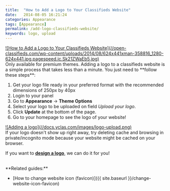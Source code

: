 ```yaml
---
title:  "How to Add a Logo to Your Classifieds Website"
date:   2014-08-05 16:21:24
categories: Appearance
tags: [Appearance]
permalink: /add-logo-classifieds-website/
keywords: logo, upload
---
```

<a href="//open-classifieds.com/wp-content/uploads/2014/08/624x441xman-358816_1280-624x441.jpg.pagespeed.ic.Sk21ZWaEb5.jpg" class="thumbnail gallery-item" data-gallery>
![How to Add a Logo to Your Classifieds Website](//open-classifieds.com/wp-content/uploads/2014/08/624x441xman-358816_1280-624x441.jpg.pagespeed.ic.Sk21ZWaEb5.jpg)
</a>

<br>
Only available for premium themes. Adding a logo to a classifieds website is a simple process that takes less than a minute. You just need to **follow these steps**:

1. Get your logo file ready in your preferred format with the recommended dimensions of 250px by 40px
2. Login to your panel
3. Go to **Appearance** -> **Theme Options**
4. Select your logo to be uploaded on field _Upload your logo_.
5. Click **Update** at the bottom of the page.
6. Go to your homepage to see the logo of your website!

<a href="//docs.yclas.com/images/logo-upload.png" class="thumbnail gallery-item" data-gallery>
![Adding a logo](//docs.yclas.com/images/logo-upload.png)
</a>

<br>
If your logo doesn't show up right away, try deleting cache and browsing in private/incognito mode because your website might be cached on your browser.

If you want to **[design a logo](http://selfhosted.yclas.com/services/logo-for-your-site.html)**, we can do it for you!

<br>
**Related guides:**

* [How to change website icon (favicon)]({{ site.baseurl }}/change-website-icon-favicon)
